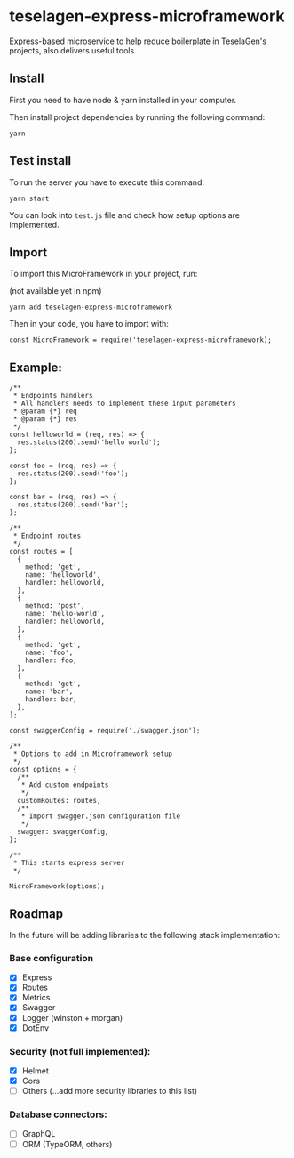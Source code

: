 # teselagen-express-microframework

Express-based microservice to help reduce boilerplate in TeselaGen's projects, also delivers useful tools.

## Install

First you need to have node & yarn installed in your computer.

Then install project dependencies by running the following command:

```
yarn
```

## Test install

To run the server you have to execute this command:

```
yarn start
```

You can look into `test.js` file and check how setup options are implemented.

## Import

To import this MicroFramework in your project, run:

(not available yet in npm)

```
yarn add teselagen-express-microframework
```

Then in your code, you have to import with:

```
const MicroFramework = require('teselagen-express-microframework);
```

## Example:

```
/**
 * Endpoints handlers
 * All handlers needs to implement these input parameters
 * @param {*} req
 * @param {*} res
 */
const helloworld = (req, res) => {
  res.status(200).send('hello world');
};

const foo = (req, res) => {
  res.status(200).send('foo');
};

const bar = (req, res) => {
  res.status(200).send('bar');
};

/**
 * Endpoint routes
 */
const routes = [
  {
    method: 'get',
    name: 'helloworld',
    handler: helloworld,
  },
  {
    method: 'post',
    name: 'hello-world',
    handler: helloworld,
  },
  {
    method: 'get',
    name: 'foo',
    handler: foo,
  },
  {
    method: 'get',
    name: 'bar',
    handler: bar,
  },
];

const swaggerConfig = require('./swagger.json');

/**
 * Options to add in Microframework setup
 */
const options = {
  /**
   * Add custom endpoints
   */
  customRoutes: routes,
  /**
   * Import swagger.json configuration file
   */
  swagger: swaggerConfig,
};

/**
 * This starts express server
 */

MicroFramework(options);
```

## Roadmap

In the future will be adding libraries to the following stack implementation:

### Base configuration
- [x] Express
- [x] Routes
- [x] Metrics
- [x] Swagger
- [x] Logger (winston + morgan)
- [x] DotEnv

### Security (not full implemented):
- [x] Helmet
- [x] Cors
- [ ] Others (...add more security libraries to this list)

### Database connectors:
- [ ] GraphQL
- [ ] ORM (TypeORM, others)